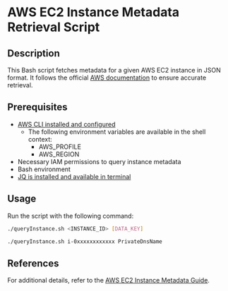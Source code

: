 # AWS EC2 Instance Metadata Retrieval Script

## Description
This Bash script fetches metadata for a given AWS EC2 instance in JSON format. It follows the official [AWS documentation](https://docs.aws.amazon.com/AWSEC2/latest/UserGuide/instancedata-data-retrieval.html#query-IMDS-existing-instances) to ensure accurate retrieval.

## Prerequisites
- [AWS CLI installed and configured](https://docs.aws.amazon.com/cli/latest/userguide/getting-started-install.html)
  - The following environment variables are available in the shell context:
    - AWS_PROFILE
    - AWS_REGION
- Necessary IAM permissions to query instance metadata  
- Bash environment
- [JQ is installed and available in terminal](https://jqlang.org/download/)

## Usage
Run the script with the following command:

```bash
./queryInstance.sh <INSTANCE_ID> [DATA_KEY]
```
```bash
./queryInstance.sh i-0xxxxxxxxxxxx PrivateDnsName
```

## References
For additional details, refer to the [AWS EC2 Instance Metadata Guide](https://docs.aws.amazon.com/AWSEC2/latest/UserGuide/instancedata-data-retrieval.html).